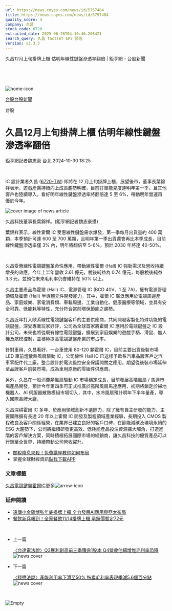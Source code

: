 ```yaml
---
url: https://news.cnyes.com/news/id/5757484
title: https://news.cnyes.com/news/id/5757484
quality_score: 4
company: 久昌
stock_code: 6720
extracted_date: 2025-06-26T04:10:46.208421
search_query: 久昌 factset EPS 預估
version: v3.3.3
---
```


久昌12月上旬掛牌上櫃 估明年線性鍵盤滲透率翻倍 | 鉅亨網 - 台股新聞

‌

‌

![home-icon](/assets/icons/breadCrumb/symbol-icon-home.svg)

[台股](/news/cat/tw_stock)[台股新聞](/news/cat/tw_stock_news)

台股

# 久昌12月上旬掛牌上櫃 估明年線性鍵盤滲透率翻倍

鉅亨網記者魏志豪 台北 2024-10-30 18:25

‌

IC 設計業者久昌 ([6720-TW](https://www.cnyes.com/twstock/6720)) 即將在 12 月上旬掛牌上櫃，展望後市，董事長葉錦祥表示，遊戲產業持續向上成長趨勢明確，目前訂單能見度達明年第一季，且其他客戶也陸續導入，看好明年線性鍵盤滲透率將翻倍達 5 至 6%，帶動明年營運再優於今年。

![cover image of news article](/_next/image?url=https%3A%2F%2Fcimg.cnyes.cool%2Fprod%2Fnews%2F5757484%2Fl%2F38e2650c58e025c8424e639262d06132.jpg&w=3840&q=75)

久昌科技董事長葉錦祥。(鉅亨網記者魏志豪攝)

葉錦祥表示，線性霍爾 IC 受惠線性鍵盤需求爆發，第一季每月出貨量約 400 萬顆，本季預計可達 600 至 700 萬顆，且明年第一季出貨還會再比本季成長，目前線性鍵盤滲透率僅 3% 內，明年將翻倍至 5-6%，預計 2030 年將達 40-50%。

‌

久昌受惠線性電競鍵盤革命性應用，帶動線性霍爾 (Hall) IC 強勁需求及營收持續增長的效應，今年上半年營收 2.61 億元，稅後純益為 0.74 億元，每股稅後純益 3.3 元，並預估未來毛利率仍會維持在 50% 以上。

久昌主要產品為霍爾 (Hall) IC、電源管理 IC (BCD 40V、1 至 7A)，擁有電源管理領域及霍爾 (Hall) 半導體元件開發能力，其中，霍爾 IC 廣泛應用於電競周邊產品、家庭娛樂、家電消費類、車載周邊、工業自動化、健康醫療等領域，並具有安全可靠、低能耗等特性，充分符合當前環保節能之趨勢。

久昌近年打入歐系線性電競鍵盤客戶的主要供應商，共同開發客製化特殊功能的電競鍵盤，深受專業玩家好評，公司為全球首家將霍爾 IC 應用於電競鍵盤之 IC 設計公司，未來也將從既有線性電競鍵盤，擴展到家庭娛樂的遊戲手柄、滑鼠、無人機及航模控制，並積極提高電競鍵盤產業的市占率。

針對車用，久昌看好，一台車使用 80-120 顆霍爾 IC，目前主要出貨後裝市場 LED 車前燈散熱風扇驅動 IC，公司線性 Hall IC 已送樣予歐系汽車品牌客戶之汽車零配件代工廠，整合設計於電流監控安全保護開關之應用，期望從後裝市場延伸至品牌客戶前裝市場，成為車用原廠的零組件供應商。

另外，久昌在一般消費類風扇驅動 IC 市場穩定成長，目前發展高階風扇 / 馬達市場產品開發，預計今年第四季可正式推廣於高階風扇馬達應用，初期將鎖定於掃地機器人、AI 伺服器散熱模組市場切入，其中，水冷風扇預計明年下半年量產，導入國際品牌大廠，

久昌深耕霍爾 IC 多年、於應用領域創新不遺餘力，除了擁有自主研發的能力，主要團隊擁有長達 20 年以上霍爾 IC 開發及製程領域產業經驗，長期投入 CMOS 製程改良及客戶關係經營，在業界已建立良好的客戶口碑，在節能減碳及環境永續的 ESG 大趨勢下，公司將繼續研發更高效、低耗能產品投注資源擴大觸角，打造進階的客戶解決方案，同時積極拓展國際市場的經銷商，讓久昌科技的優質產品可以行銷至全世界，持續帶動公司營收躍升。

* [關稅降息夾殺！免費講座教你如何布局](https://www.rsc.com.tw/Cnyes_RSC/SeminarBooking2025InvestmentOutlook.aspx?utm_source=anue&utm_medium=usstocks_end)
* 掌握全球財經資訊[點我下載APP](http://www.cnyes.com/app/?utm_source=mweb&utm_medium=HamMenuBanner&utm_campaign=fixed&utm_content=entr)

### 文章標籤

[久昌](https://news.cnyes.com/tag/久昌 "久昌")[電競鍵盤](https://news.cnyes.com/tag/電競鍵盤 "電競鍵盤")[霍爾IC](https://news.cnyes.com/tag/霍爾IC "霍爾IC")更多![arrow-icon](/assets/icons/arrows/arrow-down.svg)

### 延伸閱讀

* [遠傳小金雞博弘年底掛牌上櫃 全力發展AI應用與亞太布局](/news/id/5752066)
* [餐飲新兵報到！全家餐飲11/14掛牌上櫃 承銷價暫定72元](/news/id/5750777)

‌

* 上一篇

  [〈台達電法說〉Q3獲利創高前三季賺逾1股本 Q4營收估續增惟毛利率恐降](/news/id/5758506)![news cover](https://cimg.cnyes.cool/prod/news/5758506/m/002e70c65d6d7fd57dd3106f513e285c.jpg)
* 下一篇

  [〈穩懋法說〉產能利用率下滑至50% 拖累毛利率表現季減5.6個百分點](/news/id/5757043)![news cover](https://cimg.cnyes.cool/prod/news/5757043/m/9927ddea04517114aebe099af8a9b662.jpg)

‌

![Empty](/assets/icons/skeleton/empty-image.svg)

‌